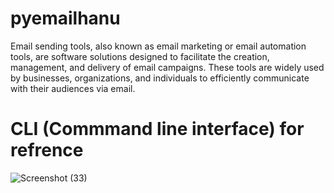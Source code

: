 # pyemailhanu
Email sending tools, also known as email marketing or email automation tools, are software solutions designed to facilitate the creation, management, and delivery of email campaigns. These tools are widely used by businesses, organizations, and individuals to efficiently communicate with their audiences via email.
# CLI (Commmand line interface) for refrence
![Screenshot (33)](https://github.com/HorridHanu/pyemailhanu/assets/86579429/a4646e2c-fa6f-4d6c-812e-67138a707cdb)
